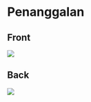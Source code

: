 # Penanggalan
 ## Front
 ![](../images/penanggalan-front.jpg)
 ## Back
 ![](../images/penanggalan-back.jpg)
